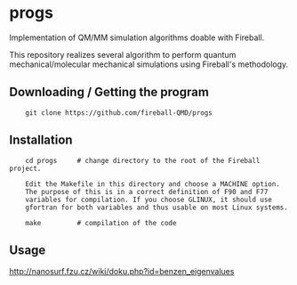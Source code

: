 # progs
Implementation of QM/MM simulation algorithms doable with Fireball.

This repository realizes several algorithm to perform 
quantum mechanical/molecular mechanical simulations using
Fireball's methodology.


Downloading / Getting the program
---------------------------------

        git clone https://github.com/fireball-QMD/progs 


Installation
------------

        cd progs     # change directory to the root of the Fireball project.
        
        Edit the Makefile in this directory and choose a MACHINE option.
        The purpose of this is in a correct definition of F90 and F77 
        variables for compilation. If you choose GLINUX, it should use
        gfortran for both variables and thus usable on most Linux systems.
        
        make         # compilation of the code
 
Usage
-----

  http://nanosurf.fzu.cz/wiki/doku.php?id=benzen_eigenvalues
